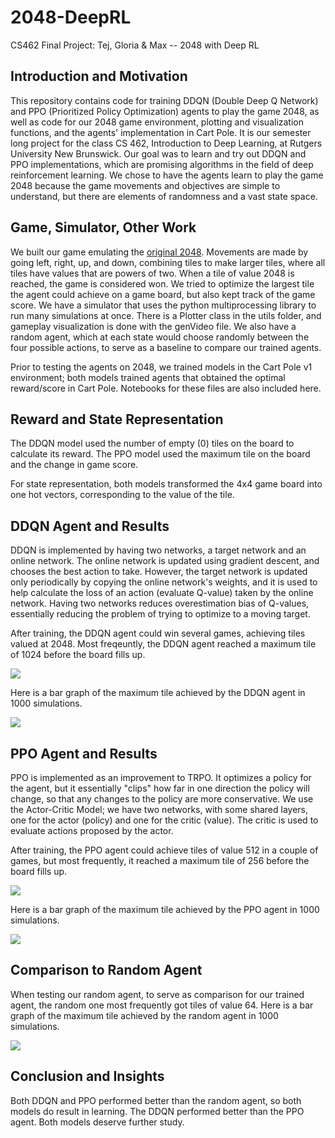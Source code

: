 # 2048-DeepRL
CS462 Final Project: Tej, Gloria &amp; Max -- 2048 with Deep RL

## Introduction and Motivation
This repository contains code for training DDQN (Double Deep Q Network) and PPO (Prioritized Policy Optimization) agents to play the game 2048, as well as code for our 2048 game environment, plotting and visualization functions, and the agents' implementation in Cart Pole. It is our semester long project for the class CS 462, Introduction to Deep Learning, at Rutgers University New Brunswick. Our goal was to learn and try out DDQN and PPO implementations, which are promising algorithms in the field of deep reinforcement learning. We chose to have the agents learn to play the game 2048 because the game movements and objectives are simple to understand, but there are elements of randomness and a vast state space. 

## Game, Simulator, Other Work
We built our game emulating the [original 2048](https://play2048.co/). Movements are made by going left, right, up, and down, combining tiles to make larger tiles, where all tiles have values that are powers of two. When a tile of value 2048 is reached, the game is considered won. We tried to optimize the largest tile the agent could achieve on a game board, but also kept track of the game score. We have a simulator that uses the python multiprocessing library to run many simulations at once. There is a Plotter class in the utils folder, and gameplay visualization is done with the genVideo file. We also have a random agent, which at each state would choose randomly between the four possible actions, to serve as a baseline to compare our trained agents.

Prior to testing the agents on 2048, we trained models in the Cart Pole v1 environment; both models trained agents that obtained the optimal reward/score in Cart Pole. Notebooks for these files are also included here.

## Reward and State Representation
The DDQN model used the number of empty (0) tiles on the board to calculate its reward. The PPO model used the maximum tile on the board and the change in game score. 

For state representation, both models transformed the 4x4 game board into one hot vectors, corresponding to the value of the tile.  

## DDQN Agent and Results
DDQN is implemented by having two networks, a target network and an online network. The online network is updated using gradient descent, and chooses the best action to take. However, the target network is updated only periodically by copying the online network's weights, and it is used to help calculate the loss of an action (evaluate Q-value) taken by the online network. Having two networks reduces overestimation bias of Q-values, essentially reducing the problem of trying to optimize to a moving target. 

After training, the DDQN agent could win several games, achieving tiles valued at 2048. Most freqeuntly, the DDQN agent reached a maximum tile of 1024 before the board fills up. 

![](https://github.com/tejpshah/2048-DeepRL/blob/main/gifs/DDQN.gif)

Here is a bar graph of the maximum tile achieved by the DDQN agent in 1000 simulations. 

![](https://github.com/tejpshah/2048-DeepRL/blob/main/submission/ddqn/successful-model-2048/hd_ddqn2048_max_scores_bar.png)

## PPO Agent and Results
PPO is implemented as an improvement to TRPO. It optimizes a policy for the agent, but it essentially "clips" how far in one direction the policy will change, so that any changes to the policy are more conservative. We use the Actor-Critic Model; we have two networks, with some shared layers, one for the actor (policy) and one for the critic (value). The critic is used to evaluate actions proposed by the actor. 

After training, the PPO agent could achieve tiles of value 512 in a couple of games, but most frequently, it reached a maximum tile of 256 before the board fills up. 

![](https://github.com/tejpshah/2048-DeepRL/blob/main/gifs/PPO.gif)

Here is a bar graph of the maximum tile achieved by the PPO agent in 1000 simulations. 

![](https://github.com/tejpshah/2048-DeepRL/blob/main/submission/ppo/final-model-2048/final-max_scores_bar.png)

## Comparison to Random Agent
When testing our random agent, to serve as comparison for our trained agent, the random one most frequently got tiles of value 64. Here is a bar graph of the maximum tile achieved by the random agent in 1000 simulations. 

![](https://github.com/tejpshah/2048-DeepRL/blob/main/submission/random/random2048_max_scores_bar.png)

## Conclusion and Insights
Both DDQN and PPO performed better than the random agent, so both models do result in learning. The DDQN performed better than the PPO agent. Both models deserve further study. 
